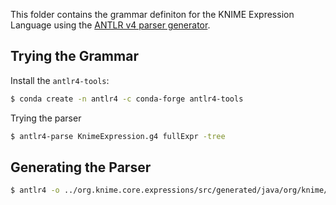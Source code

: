 This folder contains the grammar definiton for the KNIME Expression Language using the [ANTLR v4 parser generator](https://github.com/antlr/antlr4/blob/master/doc/getting-started.md).

## Trying the Grammar

Install the `antlr4-tools`:
```bash
$ conda create -n antlr4 -c conda-forge antlr4-tools
```

Trying the parser
```bash
$ antlr4-parse KnimeExpression.g4 fullExpr -tree
```

## Generating the Parser

```bash
$ antlr4 -o ../org.knime.core.expressions/src/generated/java/org/knime/core/expressions/antlr -package org.knime.core.expressions.antlr -visitor KnimeExpression.g4
```